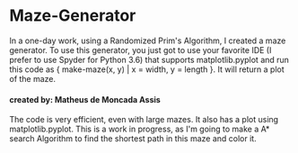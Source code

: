 # Maze-Generator

In a one-day work, using a Randomized Prim's Algorithm, I created a maze generator. To use this generator, you just got to use your favorite IDE (I prefer to use Spyder for Python 3.6) that supports matplotlib.pyplot and run this code as { make-maze(x, y) | x = width, y = length }. It will return a plot of the maze.

#### created by: Matheus de Moncada Assis

The code is very efficient, even with large mazes. It also has a plot using matplotlib.pyplot. This is a work in progress, as I'm going to make a A* search Algorithm to find the shortest path in this maze and color it.
